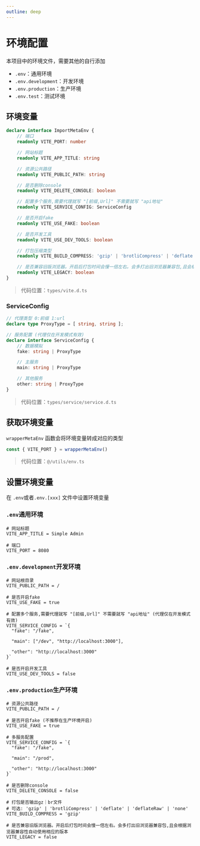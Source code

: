 ```yaml
---
outline: deep
---
```


# 环境配置
本项目中的环境文件，需要其他的自行添加
* `.env`：通用环境
* `.env.development`：开发环境
* `.env.production`：生产环境
* `.env.test`：测试环境

## 环境变量

```ts
declare interface ImportMetaEnv {
    // 端口
    readonly VITE_PORT: number

    // 网站标题
    readonly VITE_APP_TITLE: string

    // 资源公共路径
    readonly VITE_PUBLIC_PATH: string

    // 是否删除console
    readonly VITE_DELETE_CONSOLE: boolean

    // 配置多个服务,需要代理就写 "[前缀,Url]" 不需要就写 "api地址"
    readonly VITE_SERVICE_CONFIG: ServiceConfig

    // 是否开启fake
    readonly VITE_USE_FAKE: boolean

    // 是否开发工具
    readonly VITE_USE_DEV_TOOLS: boolean

    // 打包压缩类型
    readonly VITE_BUILD_COMPRESS: 'gzip' | 'brotliCompress' | 'deflate' | 'deflateRaw' | 'none'

    // 是否兼容旧版浏览器。开启后打包时间会慢一倍左右。会多打出旧浏览器兼容包,且会根据浏览器兼容性自动使用相应的版本
    readonly VITE_LEGACY: boolean
}
```

> 代码位置：`types/vite.d.ts`

### ServiceConfig

```ts
// 代理类型 0:前缀 1:url
declare type ProxyType = [ string, string ];

// 服务配置 (代理仅在开发模式有效)
declare interface ServiceConfig {
    // 数据模拟
    fake: string | ProxyType

    // 主服务
    main: string | ProxyType

    // 其他服务
    other: string | ProxyType
}
```
> 代码位置：`types/service/service.d.ts`

## 获取环境变量

`wrapperMetaEnv` 函数会将环境变量转成对应的类型

```ts
const { VITE_PORT } = wrapperMetaEnv()
```

> 代码位置：`@/utils/env.ts`

## 设置环境变量
在 `.env`或者`.env.[xxx]` 文件中设置环境变量

### `.env`通用环境
```.env 
# 网站标题
VITE_APP_TITLE = Simple Admin

# 端口
VITE_PORT = 8080
```

### `.env.development`开发环境
```.env.development
# 网站根目录
VITE_PUBLIC_PATH = /

# 是否开启fake
VITE_USE_FAKE = true

# 配置多个服务,需要代理就写 "[前缀,Url]" 不需要就写 "api地址" (代理仅在开发模式有效)
VITE_SERVICE_CONFIG = `{
  "fake": "/fake",

  "main": ["/dev", "http://localhost:3000"],

  "other": "http://localhost:3000"
}`

# 是否开启开发工具
VITE_USE_DEV_TOOLS = false
```

### `.env.production`生产环境
```.env.production
# 资源公共路径
VITE_PUBLIC_PATH = /

# 是否开启fake (不推荐在生产环境开启)
VITE_USE_FAKE = true

# 多服务配置
VITE_SERVICE_CONFIG = `{
  "fake": "/fake",

  "main": "/prod",

  "other": "http://localhost:3000"
}`

# 是否删除console
VITE_DELETE_CONSOLE = false

# 打包是否输出gz｜br文件
# 可选: 'gzip' | 'brotliCompress' | 'deflate' | 'deflateRaw' | 'none'
VITE_BUILD_COMPRESS = 'gzip'

# 是否兼容旧版浏览器。开启后打包时间会慢一倍左右。会多打出旧浏览器兼容包,且会根据浏览器兼容性自动使用相应的版本
VITE_LEGACY = false
```